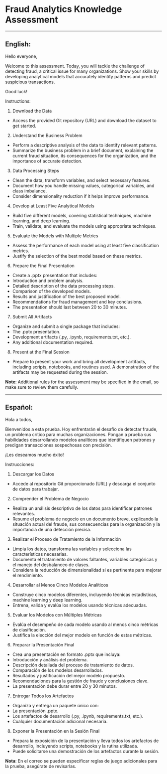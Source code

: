 # Fraud Analytics Knowledge Assessment

-----
English:
-----

Hello everyone,

Welcome to this assessment. Today, you will tackle the challenge of detecting fraud, a critical issue for many organizations. Show your skills by developing analytical models that accurately identify patterns and predict suspicious transactions.

Good luck!

Instructions:

1. Download the Data

  * Access the provided Git repository (URL) and download the dataset to get started.

2. Understand the Business Problem

  * Perform a descriptive analysis of the data to identify relevant patterns.
  * Summarize the business problem in a brief document, explaining the current fraud situation, its consequences for the organization, and the importance of accurate detection.

3. Data Processing Steps

  * Clean the data, transform variables, and select necessary features.
  * Document how you handle missing values, categorical variables, and class imbalance.
  * Consider dimensionality reduction if it helps improve performance.

4. Develop at Least Five Analytical Models

  * Build five different models, covering statistical techniques, machine learning, and deep learning.
  * Train, validate, and evaluate the models using appropriate techniques.

5. Evaluate the Models with Multiple Metrics

  * Assess the performance of each model using at least five classification metrics.
  * Justify the selection of the best model based on these metrics.

6. Prepare the Final Presentation

  * Create a .pptx presentation that includes:
  * Introduction and problem analysis.
  * Detailed description of the data processing steps.
  * Comparison of the developed models.
  * Results and justification of the best proposed model.
  * Recommendations for fraud management and key conclusions.
  * The presentation should last between 20 to 30 minutes.

7. Submit All Artifacts

  * Organize and submit a single package that includes:
  * The .pptx presentation.
  * Development artifacts (.py, .ipynb, requirements.txt, etc.).
  * Any additional documentation required.

8. Present at the Final Session

  * Prepare to present your work and bring all development artifacts, including scripts, notebooks, and routines used. A demonstration of the artifacts may be requested during the session.

**Note**: Additional rules for the assessment may be specified in the email, so make sure to review them carefully.

-----
Español:
-----

Hola a todos,

Bienvenidos a esta prueba. Hoy enfrentarán el desafío de detectar fraude, un problema crítico para muchas organizaciones. Pongan a prueba sus habilidades desarrollando modelos analíticos que identifiquen patrones y predigan transacciones sospechosas con precisión.

¡Les deseamos mucho éxito!

Instrucciones:

1. Descargar los Datos

  * Accede al repositorio Git proporcionado (URL) y descarga el conjunto de datos para trabajar.

2. Comprender el Problema de Negocio

  * Realiza un análisis descriptivo de los datos para identificar patrones relevantes.
  * Resume el problema de negocio en un documento breve, explicando la situación actual del fraude, sus consecuencias para la organización y la importancia de una detección precisa.

3. Realizar el Proceso de Tratamiento de la Información

  * Limpia los datos, transforma las variables y selecciona las características necesarias.
  * Documenta el tratamiento de valores faltantes, variables categóricas y el manejo del desbalanceo de clases.
  * Considera la reducción de dimensionalidad si es pertinente para mejorar el rendimiento.

4. Desarrollar al Menos Cinco Modelos Analíticos

  * Construye cinco modelos diferentes, incluyendo técnicas estadísticas, machine learning y deep learning.
  * Entrena, valida y evalúa los modelos usando técnicas adecuadas.

5. Evaluar los Modelos con Múltiples Métricas

  * Evalúa el desempeño de cada modelo usando al menos cinco métricas de clasificación.
  * Justifica la elección del mejor modelo en función de estas métricas.

6. Preparar la Presentación Final

  * Crea una presentación en formato .pptx que incluya:
  * Introducción y análisis del problema.
  * Descripción detallada del proceso de tratamiento de datos.
  * Comparación de los modelos desarrollados.
  * Resultados y justificación del mejor modelo propuesto.
  * Recomendaciones para la gestión de fraude y conclusiones clave.
  * La presentación debe durar entre 20 y 30 minutos.

7. Entregar Todos los Artefactos

  * Organiza y entrega un paquete único con:
  * La presentación .pptx.
  * Los artefactos de desarrollo (.py, .ipynb, requirements.txt, etc.).
  * Cualquier documentación adicional necesaria.

8. Exponer la Presentación en la Sesión Final

  * Prepara la exposición de la presentación y lleva todos los artefactos de desarrollo, incluyendo scripts, notebooks y la rutina utilizada.
  * Puede solicitarse una demostración de los artefactos durante la sesión.

**Nota**: En el correo se pueden especificar reglas de juego adicionales para la prueba, asegúrate de revisarlas.
